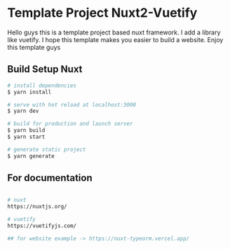 # Template Project Nuxt2-Vuetify

Hello guys this is a template project based nuxt framework. I add a library like vuetify.
I hope this template makes you easier to build a website. Enjoy this template guys

## Build Setup Nuxt

```bash
# install dependencies
$ yarn install

# serve with hot reload at localhost:3000
$ yarn dev

# build for production and launch server
$ yarn build
$ yarn start

# generate static project
$ yarn generate
```

## For documentation

```bash

# nuxt
https://nuxtjs.org/

# vuetify
https://vuetifyjs.com/

## for website example -> https://nuxt-typeorm.vercel.app/
```
